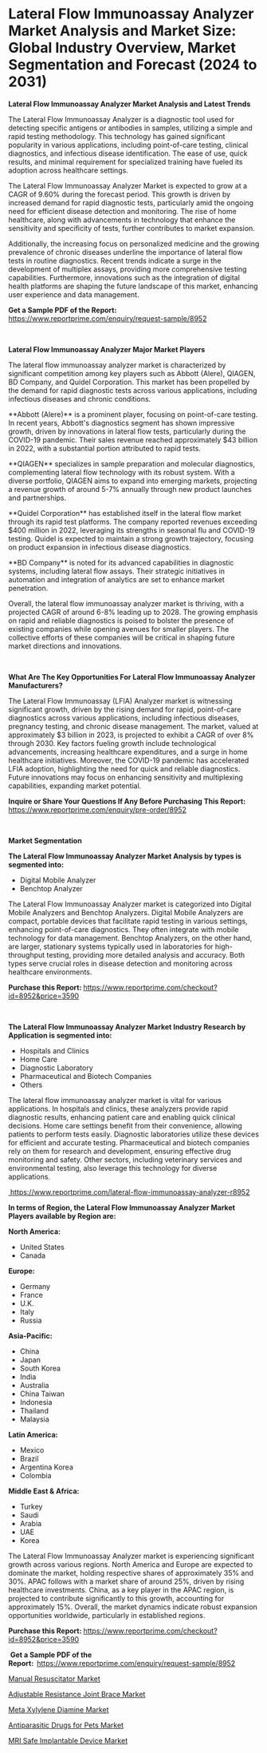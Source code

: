 <p><h1>Lateral Flow Immunoassay Analyzer Market Analysis and Market Size: Global Industry Overview, Market Segmentation and Forecast (2024 to 2031)</h1></p><p><strong>Lateral Flow Immunoassay Analyzer Market Analysis and Latest Trends</strong></p>
<p><p>The Lateral Flow Immunoassay Analyzer is a diagnostic tool used for detecting specific antigens or antibodies in samples, utilizing a simple and rapid testing methodology. This technology has gained significant popularity in various applications, including point-of-care testing, clinical diagnostics, and infectious disease identification. The ease of use, quick results, and minimal requirement for specialized training have fueled its adoption across healthcare settings.</p><p>The Lateral Flow Immunoassay Analyzer Market is expected to grow at a CAGR of 9.60% during the forecast period. This growth is driven by increased demand for rapid diagnostic tests, particularly amid the ongoing need for efficient disease detection and monitoring. The rise of home healthcare, along with advancements in technology that enhance the sensitivity and specificity of tests, further contributes to market expansion. </p><p>Additionally, the increasing focus on personalized medicine and the growing prevalence of chronic diseases underline the importance of lateral flow tests in routine diagnostics. Recent trends indicate a surge in the development of multiplex assays, providing more comprehensive testing capabilities. Furthermore, innovations such as the integration of digital health platforms are shaping the future landscape of this market, enhancing user experience and data management.</p></p>
<p><strong>Get a Sample PDF of the Report:&nbsp;</strong> <a href="https://www.reportprime.com/enquiry/request-sample/8952?utm_campaign=9&utm_medium=2&utm_source=Github&utm_content=ia&utm_term=28112024&utm_id=lateral-flow-immunoassay-analyzer">https://www.reportprime.com/enquiry/request-sample/8952</a></p>
<p>&nbsp;</p>
<p><strong>Lateral Flow Immunoassay Analyzer Major Market Players</strong></p>
<p><p>The lateral flow immunoassay analyzer market is characterized by significant competition among key players such as Abbott (Alere), QIAGEN, BD Company, and Quidel Corporation. This market has been propelled by the demand for rapid diagnostic tests across various applications, including infectious diseases and chronic conditions.</p><p>**Abbott (Alere)** is a prominent player, focusing on point-of-care testing. In recent years, Abbott's diagnostics segment has shown impressive growth, driven by innovations in lateral flow tests, particularly during the COVID-19 pandemic. Their sales revenue reached approximately $43 billion in 2022, with a substantial portion attributed to rapid tests.</p><p>**QIAGEN** specializes in sample preparation and molecular diagnostics, complementing lateral flow technology with its robust system. With a diverse portfolio, QIAGEN aims to expand into emerging markets, projecting a revenue growth of around 5-7% annually through new product launches and partnerships.</p><p>**Quidel Corporation** has established itself in the lateral flow market through its rapid test platforms. The company reported revenues exceeding $400 million in 2022, leveraging its strengths in seasonal flu and COVID-19 testing. Quidel is expected to maintain a strong growth trajectory, focusing on product expansion in infectious disease diagnostics.</p><p>**BD Company** is noted for its advanced capabilities in diagnostic systems, including lateral flow assays. Their strategic initiatives in automation and integration of analytics are set to enhance market penetration.</p><p>Overall, the lateral flow immunoassay analyzer market is thriving, with a projected CAGR of around 6-8% leading up to 2028. The growing emphasis on rapid and reliable diagnostics is poised to bolster the presence of existing companies while opening avenues for smaller players. The collective efforts of these companies will be critical in shaping future market directions and innovations.</p></p>
<p>&nbsp;</p>
<p><strong>What Are The Key Opportunities For Lateral Flow Immunoassay Analyzer Manufacturers?</strong></p>
<p><p>The Lateral Flow Immunoassay (LFIA) Analyzer market is witnessing significant growth, driven by the rising demand for rapid, point-of-care diagnostics across various applications, including infectious diseases, pregnancy testing, and chronic disease management. The market, valued at approximately $3 billion in 2023, is projected to exhibit a CAGR of over 8% through 2030. Key factors fueling growth include technological advancements, increasing healthcare expenditures, and a surge in home healthcare initiatives. Moreover, the COVID-19 pandemic has accelerated LFIA adoption, highlighting the need for quick and reliable diagnostics. Future innovations may focus on enhancing sensitivity and multiplexing capabilities, expanding market potential.</p></p>
<p><strong>Inquire or Share Your Questions If Any Before Purchasing This Report:</strong> <a href="https://www.reportprime.com/enquiry/pre-order/8952?utm_campaign=9&utm_medium=2&utm_source=Github&utm_content=ia&utm_term=28112024&utm_id=lateral-flow-immunoassay-analyzer">https://www.reportprime.com/enquiry/pre-order/8952</a></p>
<p>&nbsp;</p>
<p><strong>Market Segmentation</strong></p>
<p><strong>The Lateral Flow Immunoassay Analyzer Market Analysis by types is segmented into:</strong></p>
<p><ul><li>Digital Mobile Analyzer</li><li>Benchtop Analyzer</li></ul></p>
<p><p>The Lateral Flow Immunoassay Analyzer market is categorized into Digital Mobile Analyzers and Benchtop Analyzers. Digital Mobile Analyzers are compact, portable devices that facilitate rapid testing in various settings, enhancing point-of-care diagnostics. They often integrate with mobile technology for data management. Benchtop Analyzers, on the other hand, are larger, stationary systems typically used in laboratories for high-throughput testing, providing more detailed analysis and accuracy. Both types serve crucial roles in disease detection and monitoring across healthcare environments.</p></p>
<p><strong>Purchase this Report:&nbsp;</strong><a href="https://www.reportprime.com/checkout?id=8952&price=3590&utm_campaign=9&utm_medium=2&utm_source=Github&utm_content=ia&utm_term=28112024&utm_id=lateral-flow-immunoassay-analyzer">https://www.reportprime.com/checkout?id=8952&price=3590</a></p>
<p>&nbsp;</p>
<p><strong>The Lateral Flow Immunoassay Analyzer Market Industry Research by Application is segmented into:</strong></p>
<p><ul><li>Hospitals and Clinics</li><li>Home Care</li><li>Diagnostic Laboratory</li><li>Pharmaceutical and Biotech Companies</li><li>Others</li></ul></p>
<p><p>The lateral flow immunoassay analyzer market is vital for various applications. In hospitals and clinics, these analyzers provide rapid diagnostic results, enhancing patient care and enabling quick clinical decisions. Home care settings benefit from their convenience, allowing patients to perform tests easily. Diagnostic laboratories utilize these devices for efficient and accurate testing. Pharmaceutical and biotech companies rely on them for research and development, ensuring effective drug monitoring and safety. Other sectors, including veterinary services and environmental testing, also leverage this technology for diverse applications.</p></p>
<p><a href="https://www.reportprime.com/lateral-flow-immunoassay-analyzer-r8952?utm_campaign=9&utm_medium=2&utm_source=Github&utm_content=ia&utm_term=28112024&utm_id=lateral-flow-immunoassay-analyzer">&nbsp;https://www.reportprime.com/lateral-flow-immunoassay-analyzer-r8952</a></p>
<p><strong>In terms of Region, the Lateral Flow Immunoassay Analyzer Market Players available by Region are:</strong></p>
<p>
    <p> <strong> North America: </strong>
        <ul>
            <li>United States</li>
            <li>Canada</li>
        </ul>
        </p> 
    <p> <strong> Europe: </strong>
        <ul>
            <li>Germany</li>
            <li>France</li>
            <li>U.K.</li>
            <li>Italy</li>
            <li>Russia</li>
        </ul>
        </p> 
    <p> <strong> Asia-Pacific: </strong>
        <ul>
            <li>China</li>
            <li>Japan</li>
            <li>South Korea</li>
            <li>India</li>
            <li>Australia</li>
            <li>China Taiwan</li>
            <li>Indonesia</li>
            <li>Thailand</li>
            <li>Malaysia</li>
        </ul>
        </p> 
    <p> <strong> Latin America: </strong>
        <ul>
            <li>Mexico</li>
            <li>Brazil</li>
            <li>Argentina Korea</li>
            <li>Colombia</li>
        </ul>
        </p> 
    <p> <strong> Middle East & Africa: </strong>
        <ul>
            <li>Turkey</li>
            <li>Saudi</li>
            <li>Arabia</li>
            <li>UAE</li>
            <li>Korea</li>
        </ul>
    </p>
    </p>
<p><p>The Lateral Flow Immunoassay Analyzer market is experiencing significant growth across various regions. North America and Europe are expected to dominate the market, holding respective shares of approximately 35% and 30%. APAC follows with a market share of around 25%, driven by rising healthcare investments. China, as a key player in the APAC region, is projected to contribute significantly to this growth, accounting for approximately 15%. Overall, the market dynamics indicate robust expansion opportunities worldwide, particularly in established regions.</p></p>
<p><strong>Purchase this Report: </strong><a href="https://www.reportprime.com/checkout?id=8952&price=3590&utm_campaign=9&utm_medium=2&utm_source=Github&utm_content=ia&utm_term=28112024&utm_id=lateral-flow-immunoassay-analyzer">https://www.reportprime.com/checkout?id=8952&price=3590</a></p>
<p>&nbsp;<strong>Get a Sample PDF of the Report:&nbsp;&nbsp;</strong><a href="https://www.reportprime.com/enquiry/request-sample/8952?utm_campaign=9&utm_medium=2&utm_source=Github&utm_content=ia&utm_term=28112024&utm_id=lateral-flow-immunoassay-analyzer">https://www.reportprime.com/enquiry/request-sample/8952</a></p>
<p><strong></strong></p>
<p><p><a href="https://www.linkedin.com/pulse/data-global-manual-resuscitator-markets-share-size-growth-yumve?utm_campaign=9&utm_medium=2&utm_source=Github&utm_content=ia&utm_term=28112024&utm_id=lateral-flow-immunoassay-analyzer">Manual Resuscitator Market</a></p><p><a href="https://github.com/marloy8/Market-Research-Report-List-6/blob/main/adjustable-resistance-joint-brace-market.md?utm_campaign=9&utm_medium=2&utm_source=Github&utm_content=ia&utm_term=28112024&utm_id=lateral-flow-immunoassay-analyzer">Adjustable Resistance Joint Brace Market</a></p><p><a href="https://www.linkedin.com/pulse/market-leaders-laggards-global-meta-xylylene-diamine-trends-uupte?utm_campaign=9&utm_medium=2&utm_source=Github&utm_content=ia&utm_term=28112024&utm_id=lateral-flow-immunoassay-analyzer">Meta Xylylene Diamine Market</a></p><p><a href="https://issuu.com/reportprime-2/docs/antiparasitic-drugs-for-pets-market_200e45a4e4dfc1?utm_campaign=9&utm_medium=2&utm_source=Github&utm_content=ia&utm_term=28112024&utm_id=lateral-flow-immunoassay-analyzer">Antiparasitic Drugs for Pets Market</a></p><p><a href="https://github.com/hgf64gh/Market-Research-Report-List-1/blob/main/mri-safe-implantable-device-market.md?utm_campaign=9&utm_medium=2&utm_source=Github&utm_content=ia&utm_term=28112024&utm_id=lateral-flow-immunoassay-analyzer">MRI Safe Implantable Device Market</a></p></p>